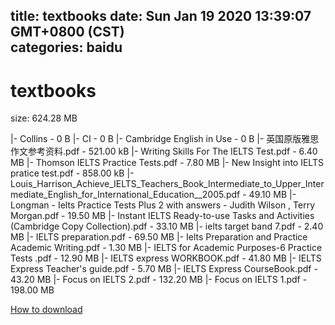
title: textbooks
date: Sun Jan 19 2020 13:39:07 GMT+0800 (CST)    
categories: baidu
---

# textbooks
size: 624.28 MB
 
 
|- Collins - 0 B
|- CI - 0 B
|- Cambridge English in Use - 0 B
|- 英国原版雅思作文参考资料.pdf - 521.00 kB
|- Writing Skills For The IELTS Test.pdf - 6.40 MB
|- Thomson IELTS Practice Tests.pdf - 7.80 MB
|- New Insight into IELTS pratice test.pdf - 858.00 kB
|- Louis_Harrison_Achieve_IELTS_Teachers_Book_Intermediate_to_Upper_Intermediate_English_for_International_Education__2005.pdf - 49.10 MB
|- Longman - Ielts Practice Tests Plus 2 with answers - Judith Wilson , Terry Morgan.pdf - 19.50 MB
|- Instant IELTS Ready-to-use Tasks and Activities (Cambridge Copy Collection).pdf - 33.10 MB
|- ielts target band 7.pdf - 2.40 MB
|- IELTS preparation.pdf - 69.50 MB
|- Ielts Preparation and Practice Academic Writing.pdf - 1.30 MB
|- IELTS for Academic Purposes-6 Practice Tests .pdf - 12.90 MB
|- IELTS express WORKBOOK.pdf - 41.80 MB
|- IELTS Express Teacher's guide.pdf - 5.70 MB
|- IELTS Express CourseBook.pdf - 43.20 MB
|- Focus on IELTS 2.pdf - 132.20 MB
|- Focus on IELTS 1.pdf - 198.00 MB

[How to download](https://bpcam.bemobtrk.com/go/2ceec3aa-1ca2-46d6-b9ff-aaa5c184517c?jno=1054)